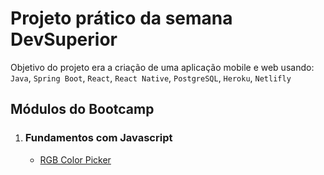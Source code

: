 # Projeto prático da semana DevSuperior

Objetivo do projeto era a criação de uma aplicação mobile e web usando:
`Java`, `Spring Boot`, `React`, `React Native`, `PostgreSQL`, `Heroku`, `Netlifly`


## Módulos do Bootcamp

<ol>
<li>
<h3><b>Fundamentos com Javascript</b></h3>
<ul> 
<li><a href="https://github.com/fernandavianadss/bootcamp-fullstack-igti/tree/master/color-picker">RGB Color Picker</a></li>
</ul>
</li>
</ol>





